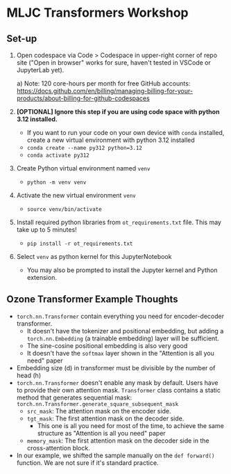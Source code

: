 # MLJC Transformers Workshop

## Set-up

1) Open codespace via Code > Codespace in upper-right corner of repo site ("Open in browser" works for sure, haven't tested in VSCode or JupyterLab yet).

   a) Note: 120 core-hours per month for free GitHub accounts: https://docs.github.com/en/billing/managing-billing-for-your-products/about-billing-for-github-codespaces

2) **[OPTIONAL] Ignore this step if you are using code space with python 3.12 installed.** 
   - If you want to run your code on your own device with `conda` installed, create a new virtual environment with python 3.12 installed
   - `conda create --name py312 python=3.12`
   - `conda activate py312`

3) Create Python virtual environment named `venv`
   - `python -m venv venv`
   
4) Activate the new virtual environment `venv`
   - `source venv/bin/activate`

5) Install required python libraries from `ot_requirements.txt` file. This may take up to 5 minutes!
   - `pip install -r ot_requirements.txt`
  
6) Select `venv` as python kernel for this JupyterNotebook
   -  You may also be prompted to install the Jupyter kernel and Python extension. 
  
## Ozone Transformer Example Thoughts

- `torch.nn.Transformer` contain everything you need for encoder-decoder transformer. 
  - It doesn't have the tokenizer and positional embedding, but adding a `torch.nn.Embedding` (a trainable embedding) layer will be sufficient.
  - The sine-cosine positional embedding is also very good
  - It doesn't have the `softmax` layer shown in the "Attention is all you need" paper
- Embedding size (d) in transformer must be divisible by the number of head (h)
- `torch.nn.Transformer` doesn't enable any mask by default. Users have to provide their own attention mask. `Transformer` class contains a static method that generates sequential mask: `torch.nn.Transformer.generate_square_subsequent_mask`
  - `src_mask`: The attention mask on the encoder side. 
  - `tgt_mask`: The first attention mask on the decoder side.
    - This one is all you need for most of the time, to achieve the same structure as "Attention is all you need" paper
  - `memory_mask`: The first attention mask on the decoder side in the cross-attention block.
- In our example, we shifted the sample manually on the `def forward()` function. We are not sure if it's standard practice. 
